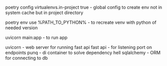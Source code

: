 poetry config virtualenvs.in-project true - global config to create env not in system cache but in project directory

poetry env use %PATH_TO_PYTHON% - to recreate venv with python of needed version

uvicorn main:app - to run app

uvicorn - web server for running fast api
fast api - for listening port on endpoints
punq - di container to solve dependency hell
sqlalchemy - ORM for connecting to db

